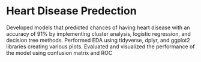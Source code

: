 # Heart Disease Predection
Developed models that predicted chances of having heart disease with an accuracy of 91% by implementing cluster analysis, logistic regression, and decision tree methods. Performed EDA using tidyverse, dplyr, and ggplot2 libraries creating various plots. Evaluated and visualized the performance of the model using confusion matrix and ROC
